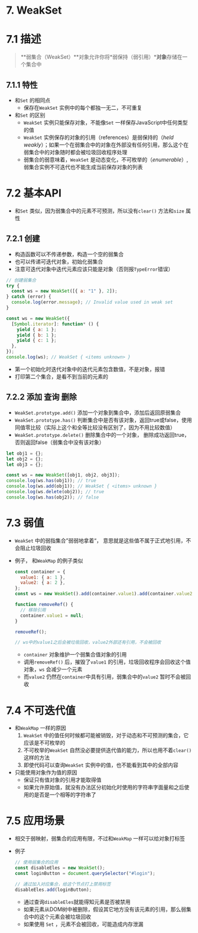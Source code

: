 # 7. WeakSet

# 7.1 描述

> **弱集合（WeakSet）**对象允许你将*弱保持（弱引用）***对象**存储在一个集合中
> 

## 7.1.1 特性

- 和`Set` 的相同点
    - 保存在`WeakSet` 实例中的每个都独一无二，不可重复
- 和`Set` 的区别
    - `WeakSet` 实例只能保存对象，不能像`Set` 一样保存JavaScript中任何类型的值
    - `WeakSet` 实例保存的对象的引用（references）是弱保持的（*held weakly*）；如果一个在弱集合中的对象在外部没有任何引用，那么这个在弱集合中的对象随时都会被垃圾回收程序处理
    - 弱集合的弱意味着，`WeakSet` 是动态变化，不可枚举的（*enumerable*）,弱集合实例不可迭代也不能生成当前保存对象的列表

# 7.2 基本API

- 和`Set` 类似，因为弱集合中的元素不可预测，所以没有`clear()` 方法和`size` 属性

## 7.2.1 创建

- 构造函数可以不传递参数，构造一个空的弱集合
- 也可以传递可迭代对象，初始化弱集合
- 注意可迭代对象中迭代元素应该只能是对象（否则报`TypeError`错误）

```jsx
// 创建弱集合
try {
  const ws = new WeakSet([{ a: "1" }, 2]);
} catch (error) {
  console.log(error.message); // Invalid value used in weak set
}

const ws = new WeakSet({
  [Symbol.iterator]: function* () {
    yield { a: 1 };
    yield { b: 1 };
    yield { c: 1 };
  },
});
console.log(ws); // WeakSet { <items unknown> }
```

- 第一个初始化时迭代对象中的迭代元素包含数值，不是对象，报错
- 打印第二个集合，是看不到当前的元素的

## 7.2.2 添加 查询 删除

- `WeakSet.prototype.add()` 添加一个对象到集合中，添加后返回原弱集合
- `WeakSet.prototype.has()` 判断集合中是否有该对象，返回true或false，使用同值零比较（实际上这个和全等比较没有区别了，因为不用比较数值）
- `WeakSet.prototype.delete()` 删除集合中的一个对象， 删除成功返回true，否则返回false（弱集合中没有该对象）

```jsx
let obj1 = {};
let obj2 = {};
let obj3 = {};

const ws = new WeakSet([obj1, obj2, obj3]);
console.log(ws.has(obj1)); // true
console.log(ws.add(obj1)); // WeakSet { <items> unknown }
console.log(ws.delete(obj2)); // true
console.log(ws.has(obj2)); // false
```

# 7.3 弱值

- `WeakSet` 中的弱指集合”弱弱地拿着“， 意思就是这些值不属于正式地引用，不会阻止垃圾回收
- 例子， 和`WeakMap` 的例子类似
    
    ```jsx
    const container = {
      value1: { a: 1 },
      value2: { a: 2 },
    };
    const ws = new WeakSet().add(container.value1).add(container.value2);
    
    function removeRef() {
      // 移除引用
      container.value1 = null;
    }
    
    removeRef();
    
    // ws中的value1之后会被垃圾回收，value2外部还有引用，不会被回收
    ```
    
    - `container` 对象维护一个弱集合值对象的引用
    - 调用`removeRef()` 后，摧毁了`value1` 的引用，垃圾回收程序会回收这个值对象，`ws` 会减少一个元素
    - 而`value2` 仍然在`container`中具有引用，弱集合中的`value2` 暂时不会被回收

# 7.4 不可迭代值

- 和`WeakMap` 一样的原因
    1. `WeakSet` 中的值任何时候都可能被销毁，对于动态和不可预测的集合，它应该是不可枚举的
    2. 不可枚举的`WeakSet` 自然没必要提供迭代值的能力，所以也用不着`clear()` 这样的方法
    3. 即使代码可以查询`WeakSet` 实例中的值，也不能看到其中的全部内容
- 只能使用对象作为值的原因
    - 保证只有值对象的引用才能取得值
    - 如果允许原始值，就没有办法区分初始化时使用的字符串字面量和之后使用的是否是一个相等的字符串了

# 7.5 应用场景

- 相交于弱映射，弱集合的应用有限，不过和`WeakMap` 一样可以给对象打标签
- 例子
    
    ```jsx
    // 使用弱集合的应用
    const disableEles = new WeakSet();
    const loginButton = document.querySelector("#login");
    
    // 通过加入对应集合，给这个节点打上禁用标签
    disableEles.add(loginButton);
    ```
    
    - 通过查询`disableEles`就能得知元素是否被禁用
    - 如果元素从DOM树中被删除，假设其它地方没有该元素的引用，那么弱集合中的这个元素会被垃圾回收
    - 如果使用 `Set` ，元素不会被回收，可能造成内存泄漏